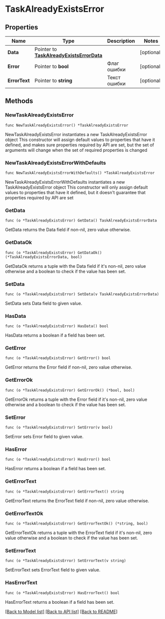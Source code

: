 # TaskAlreadyExistsError

## Properties

Name | Type | Description | Notes
------------ | ------------- | ------------- | -------------
**Data** | Pointer to [**TaskAlreadyExistsErrorData**](TaskAlreadyExistsErrorData.md) |  | [optional] 
**Error** | Pointer to **bool** | Флаг ошибки | [optional] 
**ErrorText** | Pointer to **string** | Текст ошибки | [optional] 

## Methods

### NewTaskAlreadyExistsError

`func NewTaskAlreadyExistsError() *TaskAlreadyExistsError`

NewTaskAlreadyExistsError instantiates a new TaskAlreadyExistsError object
This constructor will assign default values to properties that have it defined,
and makes sure properties required by API are set, but the set of arguments
will change when the set of required properties is changed

### NewTaskAlreadyExistsErrorWithDefaults

`func NewTaskAlreadyExistsErrorWithDefaults() *TaskAlreadyExistsError`

NewTaskAlreadyExistsErrorWithDefaults instantiates a new TaskAlreadyExistsError object
This constructor will only assign default values to properties that have it defined,
but it doesn't guarantee that properties required by API are set

### GetData

`func (o *TaskAlreadyExistsError) GetData() TaskAlreadyExistsErrorData`

GetData returns the Data field if non-nil, zero value otherwise.

### GetDataOk

`func (o *TaskAlreadyExistsError) GetDataOk() (*TaskAlreadyExistsErrorData, bool)`

GetDataOk returns a tuple with the Data field if it's non-nil, zero value otherwise
and a boolean to check if the value has been set.

### SetData

`func (o *TaskAlreadyExistsError) SetData(v TaskAlreadyExistsErrorData)`

SetData sets Data field to given value.

### HasData

`func (o *TaskAlreadyExistsError) HasData() bool`

HasData returns a boolean if a field has been set.

### GetError

`func (o *TaskAlreadyExistsError) GetError() bool`

GetError returns the Error field if non-nil, zero value otherwise.

### GetErrorOk

`func (o *TaskAlreadyExistsError) GetErrorOk() (*bool, bool)`

GetErrorOk returns a tuple with the Error field if it's non-nil, zero value otherwise
and a boolean to check if the value has been set.

### SetError

`func (o *TaskAlreadyExistsError) SetError(v bool)`

SetError sets Error field to given value.

### HasError

`func (o *TaskAlreadyExistsError) HasError() bool`

HasError returns a boolean if a field has been set.

### GetErrorText

`func (o *TaskAlreadyExistsError) GetErrorText() string`

GetErrorText returns the ErrorText field if non-nil, zero value otherwise.

### GetErrorTextOk

`func (o *TaskAlreadyExistsError) GetErrorTextOk() (*string, bool)`

GetErrorTextOk returns a tuple with the ErrorText field if it's non-nil, zero value otherwise
and a boolean to check if the value has been set.

### SetErrorText

`func (o *TaskAlreadyExistsError) SetErrorText(v string)`

SetErrorText sets ErrorText field to given value.

### HasErrorText

`func (o *TaskAlreadyExistsError) HasErrorText() bool`

HasErrorText returns a boolean if a field has been set.


[[Back to Model list]](../README.md#documentation-for-models) [[Back to API list]](../README.md#documentation-for-api-endpoints) [[Back to README]](../README.md)



